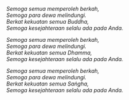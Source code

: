 _Semoga semua memperoleh berkah,\
Semoga para dewa melindungi.\
Berkat kekuatan semua Buddha,\
Semoga kesejahteraan selalu ada pada Anda._

_Semoga semua memperoleh berkah,\
Semoga para dewa melindungi.\
Berkat kekuatan semua Dhamma,\
Semoga kesejahteraan selalu ada pada Anda._

_Semoga semua memperoleh berkah,\
Semoga para dewa melindungi.\
Berkat kekuatan semua Saṅgha,\
Semoga kesejahteraan selalu ada pada Anda._
